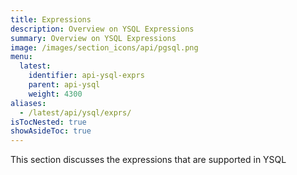 ```yaml
---
title: Expressions
description: Overview on YSQL Expressions
summary: Overview on YSQL Expressions
image: /images/section_icons/api/pgsql.png
menu:
  latest:
    identifier: api-ysql-exprs
    parent: api-ysql
    weight: 4300
aliases:
  - /latest/api/ysql/exprs/
isTocNested: true
showAsideToc: true
---
```


This section discusses the expressions that are supported in YSQL
